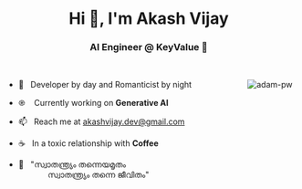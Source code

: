 <h1 align="center">Hi 👋, I'm Akash Vijay</h1>
<h3 align="center">AI Engineer @ KeyValue 🌟</h3>

<br>
<p><img align="right" src="https://github.com/Adam-pw/Adam-pw/blob/main/animation_500_kxa883sd.gif" alt="adam-pw" /></p>

- 🧑 &nbsp; Developer by day and Romanticist by night

- ֎ &nbsp; &nbsp;Currently working on **Generative AI**

- 📫 &nbsp; Reach me at akashvijay.dev@gmail.com

- ☕ &nbsp; In a toxic relationship with **Coffee**

- 📜 &nbsp; "സ്വാതന്ത്ര്യം തന്നെയമൃതം  <br> &nbsp; &nbsp; &nbsp;&nbsp; &nbsp; &nbsp; &nbsp; സ്വാതന്ത്ര്യം തന്നെ ജീവിതം"

